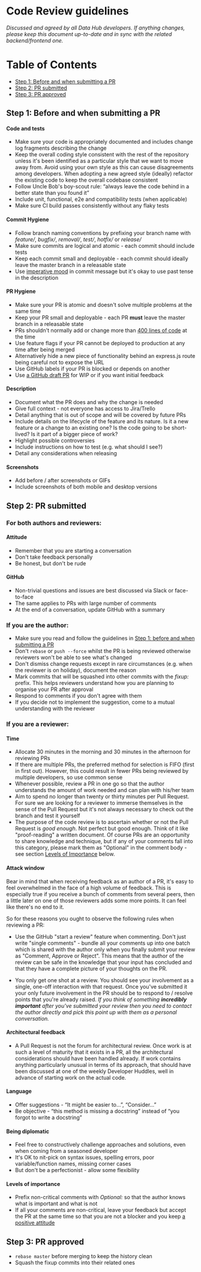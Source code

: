 # Code Review guidelines

_Discussed and agreed by all Data Hub developers. If anything changes, please keep this document up-to-date and in sync with the related backend/frontend one._

# Table of Contents

- [Step 1: Before and when submitting a PR](#step-1)
- [Step 2: PR submitted](#step-2)
- [Step 3: PR approved](#step-3)

## <a name="step-1"></a>Step 1: Before and when submitting a PR

#### Code and tests

- Make sure your code is appropriately documented and includes change log fragments describing the change
- Keep the overall coding style consistent with the rest of the repository unless it's been identified as a particular style that we want to move away from. Avoid using your own style as this can cause disagreements among developers. When adopting a new agreed style (ideally) refactor the existing code to keep the overall codebase consistent
- Follow Uncle Bob's boy-scout rule: “always leave the code behind in a better state than you found it”
- Include unit, functional, e2e and compatibility tests (when applicable)
- Make sure CI build passes consistently without any flaky tests

#### Commit Hygiene

- Follow branch naming conventions by prefixing your branch name with _feature/_, _bugfix/_, _removal/_, _test/_, _hotfix/_ or _release/_
- Make sure commits are logical and atomic - each commit should include tests
- Keep each commit small and deployable - each commit should ideally leave the master branch in a releasable state
- Use [imperative mood](https://git.kernel.org/pub/scm/git/git.git/tree/Documentation/SubmittingPatches?id=HEAD#n133) in commit message but it's okay to use past tense in the description

#### PR Hygiene

- Make sure your PR is atomic and doesn't solve multiple problems at the same time
- Keep your PR small and deployable - each PR **must** leave the master branch in a releasable state
- PRs shouldn't normally add or change more than [400 lines of code](https://smartbear.com/learn/code-review/best-practices-for-peer-code-review/) at the time
- Use feature flags if your PR cannot be deployed to production at any time after being merged
- Alternatively hide a new piece of functionality behind an express.js route being careful not to expose the URL
- Use GitHub labels if your PR is blocked or depends on another
- Use [a GitHub draft PR](https://github.blog/2019-02-14-introducing-draft-pull-requests/) for WIP or if you want initial feedback

#### Description

- Document what the PR does and why the change is needed
- Give full context - not everyone has access to Jira/Trello
- Detail anything that is out of scope and will be covered by future PRs
- Include details on the lifecycle of the feature and its nature. Is it a new feature or a change to an existing one? Is the code going to be short-lived? Is it part of a bigger piece of work?
- Highlight possible controversies
- Include instructions on how to test (e.g. what should I see?)
- Detail any considerations when releasing

#### Screenshots

- Add before / after screenshots or GIFs
- Include screenshots of both mobile and desktop versions

## <a name="step-2"></a>Step 2: PR submitted

### For both authors and reviewers:

#### <a name="attitude"></a>Attitude

- Remember that you are starting a conversation
- Don't take feedback personally
- Be honest, but don't be rude

#### GitHub

- Non-trivial questions and issues are best discussed via Slack or face-to-face
- The same applies to PRs with large number of comments
- At the end of a conversation, update GitHub with a summary

### If you are the author:

- Make sure you read and follow the guidelines in [Step 1: before and when submitting a PR](#step-1)
- Don't `rebase` or `push --force` whilst the PR is being reviewed otherwise reviewers won't be able to see what's changed
- Don't dismiss change requests except in rare circumstances (e.g. when the reviewer is on holiday), document the reason
- Mark commits that will be squashed into other commits with the _fixup:_ prefix. This helps reviewers understand how you are planning to organise your PR after approval
- Respond to comments if you don't agree with them
- If you decide not to implement the suggestion, come to a mutual understanding with the reviewer

### If you are a reviewer:

#### Time

- Allocate 30 minutes in the morning and 30 minutes in the afternoon for reviewing PRs
- If there are multiple PRs, the preferred method for selection is FIFO (first in first out). However, this could result in fewer PRs being reviewed by multiple developers, so use common sense
- Whenever possible, review a PR in one go so that the author understands the amount of work needed and can plan with his/her team
- Aim to spend no longer than twenty or thirty minutes per Pull Request. For sure we are looking for a reviewer to
  immerse themselves in the sense of the Pull Request but it's not always necessary to check out the branch and test it
  yourself
- The purpose of the code review is to ascertain whether or not the Pull Request is _good enough_. Not perfect but
  good enough. Think of it like "proof-reading" a written document. Of course PRs are an opportunity to share knowledge
  and technique, but if any of your comments fall into this category, please mark them as "Optional" in the comment
  body - see section [Levels of Importance](#levels-of-importance) below.

#### Attack window

Bear in mind that when receiving feedback as an author of a PR, it's easy to feel overwhelmed in the face of a high
volume of feedback. This is especially true if you receive a bunch of comments from several peers, then a little later
on one of those reviewers adds some more points. It can feel like there's no end to it.

So for these reasons you ought to observe the following rules when reviewing a PR:

- Use the GitHub "start a review" feature when commenting. Don't just write "single comments" - bundle all your
  comments up into one batch which is shared with the author only when you finally submit your review as "Comment,
  Approve or Reject". This means that the author of the review can be safe in the knowledge that your input has
  concluded and that they have a complete picture of your thoughts on the PR.

- You only get one shot at a review. You should see your involvement as a single, one-off interaction with that
  request. Once you've submitted it your only future involvement in the PR should be to respond to / resolve
  points that you're already raised. _If you think of something **incredibly important** after you've submitted
  your review then you need to contact the author directly and pick this point up with them as a personal conversation._

#### Architectural feedback

- A Pull Request is not the forum for architectural review. Once work is at such a level of maturity that it
  exists in a PR, all the architectural considerations should have been handled already. If work contains
  anything particularly unusual in terms of its approach, that should have been discussed at one of the weekly
  Developer Huddles, well in advance of starting work on the actual code.

#### Language

- Offer suggestions - “It might be easier to...”, “Consider...”
- Be objective - “this method is missing a docstring” instead of “you forgot to write a docstring”

#### Being diplomatic

- Feel free to constructively challenge approaches and solutions, even when coming from a seasoned developer
- It's OK to nit-pick on syntax issues, spelling errors, poor variable/function names, missing corner cases
- But don't be a perfectionist - allow some flexibility

#### Levels of importance

- Prefix non-critical comments with _Optional:_ so that the author knows what is important and what is not
- If all your comments are non-critical, leave your feedback but accept the PR at the same time so that you are not a blocker and you keep [a positive attitude](#attitude)

## <a name="step-3"></a>Step 3: PR approved

- `rebase master` before merging to keep the history clean
- Squash the fixup commits into their related ones
